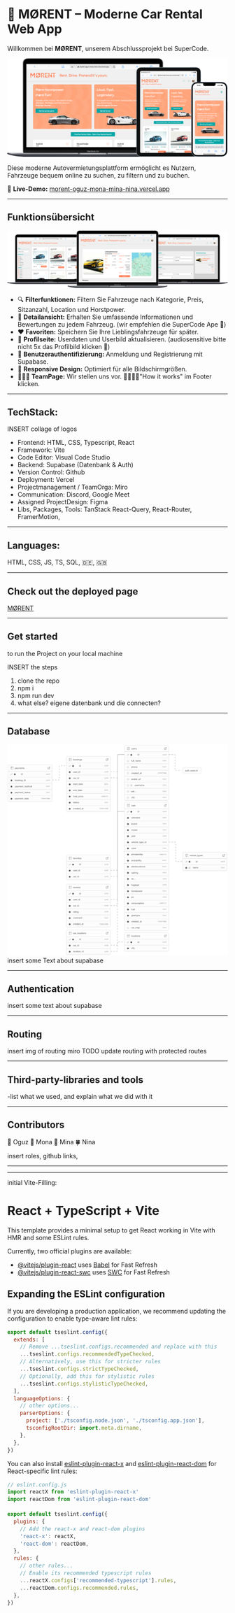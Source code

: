 # 🚗 MØRENT – Moderne Car Rental Web App

Willkommen bei **MØRENT**, unserem Abschlussprojekt bei SuperCode. 

![all devices](src/assets/img/devices_all3.webp)

Diese moderne Autovermietungsplattform ermöglicht es Nutzern, Fahrzeuge bequem online zu suchen, zu filtern und zu buchen.

🔗 **Live-Demo:** [morent-oguz-mona-mina-nina.vercel.app](https://morent-oguz-mona-mina-nina.vercel.app)


______
## Funktionsübersicht

![all pages](src/assets/img/mac-book-3.webp)
- 🔍 **Filterfunktionen:** Filtern Sie Fahrzeuge nach Kategorie, Preis, Sitzanzahl, Location und Horstpower.
- 📄 **Detailansicht:** Erhalten Sie umfassende Informationen und Bewertungen zu jedem Fahrzeug. (wir empfehlen die SuperCode Ape 👾)
- ❤️ **Favoriten:** Speichern Sie Ihre Lieblingsfahrzeuge für später.
- 👤 **Profilseite:** Userdaten und Userbild aktualisieren. (audiosensitive bitte nicht 5x das Profilbild klicken 🥳)
- 🔐 **Benutzerauthentifizierung:** Anmeldung und Registrierung mit Supabase.
- 📱 **Responsive Design:** Optimiert für alle Bildschirmgrößen.
- 💁🏽‍♀️ **TeamPage:**  Wir stellen uns vor. 🌳🌸🍁🍀"How it works" im Footer klicken. 



_______

## TechStack:

INSERT collage of logos

- Frontend: HTML, CSS, Typescript, React
- Framework: Vite
- Code Editor: Visual Code Studio
- Backend: Supabase (Datenbank & Auth)
- Version Control: Github
- Deployment: Vercel
- Projectmanagement / TeamOrga:  Miro
- Communication: Discord, Google Meet
- Assigned ProjectDesign: Figma
- Libs, Packages, Tools: TanStack React-Query, React-Router, FramerMotion, 
________
## Languages:

HTML, CSS, JS, TS, SQL, 🇩🇪, 🇬🇧

________
## Check out the deployed page
[MØRENT](https://morent-oguz-mona-mina-nina.vercel.app)

________
## Get started
to run the Project on your local machine

INSERT the steps

1. clone the repo
2. npm i
3. npm run dev
3. what else? eigene datenbank und die connecten?

_____________
## Database
![Database Entities](src/assets/img/supabase_entities.png)
insert some Text about supabase
____________
## Authentication
insert some text about supabase

___________
## Routing
insert img of routing miro
TODO update routing with protected routes

____________
## Third-party-libraries and tools

-list what we used, and explain what we did with it
_____________
## Contributors
🌳 Oguz
🌸 Mona
🍁 Mina
🍀 Nina

insert roles, github links, 

_____________

_________
initial Vite-Filling:

# React + TypeScript + Vite

This template provides a minimal setup to get React working in Vite with HMR and some ESLint rules.

Currently, two official plugins are available:

- [@vitejs/plugin-react](https://github.com/vitejs/vite-plugin-react/blob/main/packages/plugin-react) uses [Babel](https://babeljs.io/) for Fast Refresh
- [@vitejs/plugin-react-swc](https://github.com/vitejs/vite-plugin-react/blob/main/packages/plugin-react-swc) uses [SWC](https://swc.rs/) for Fast Refresh

## Expanding the ESLint configuration

If you are developing a production application, we recommend updating the configuration to enable type-aware lint rules:

```js
export default tseslint.config({
  extends: [
    // Remove ...tseslint.configs.recommended and replace with this
    ...tseslint.configs.recommendedTypeChecked,
    // Alternatively, use this for stricter rules
    ...tseslint.configs.strictTypeChecked,
    // Optionally, add this for stylistic rules
    ...tseslint.configs.stylisticTypeChecked,
  ],
  languageOptions: {
    // other options...
    parserOptions: {
      project: ['./tsconfig.node.json', './tsconfig.app.json'],
      tsconfigRootDir: import.meta.dirname,
    },
  },
})
```

You can also install [eslint-plugin-react-x](https://github.com/Rel1cx/eslint-react/tree/main/packages/plugins/eslint-plugin-react-x) and [eslint-plugin-react-dom](https://github.com/Rel1cx/eslint-react/tree/main/packages/plugins/eslint-plugin-react-dom) for React-specific lint rules:

```js
// eslint.config.js
import reactX from 'eslint-plugin-react-x'
import reactDom from 'eslint-plugin-react-dom'

export default tseslint.config({
  plugins: {
    // Add the react-x and react-dom plugins
    'react-x': reactX,
    'react-dom': reactDom,
  },
  rules: {
    // other rules...
    // Enable its recommended typescript rules
    ...reactX.configs['recommended-typescript'].rules,
    ...reactDom.configs.recommended.rules,
  },
})
```
